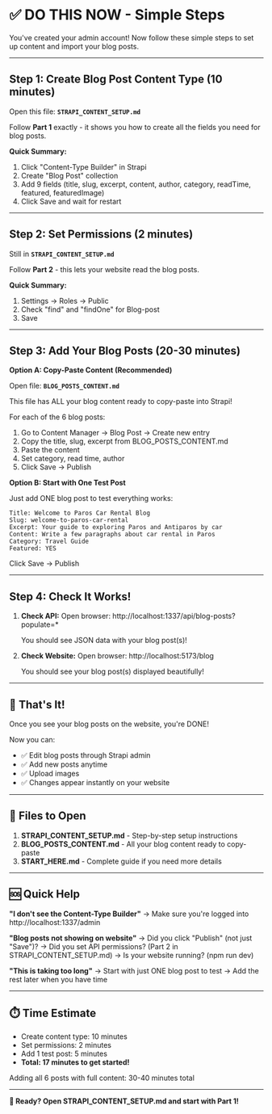 # ✅ DO THIS NOW - Simple Steps

You've created your admin account! Now follow these simple steps to set up content and import your blog posts.

---

## Step 1: Create Blog Post Content Type (10 minutes)

Open this file: **`STRAPI_CONTENT_SETUP.md`**

Follow **Part 1** exactly - it shows you how to create all the fields you need for blog posts.

**Quick Summary:**
1. Click "Content-Type Builder" in Strapi
2. Create "Blog Post" collection
3. Add 9 fields (title, slug, excerpt, content, author, category, readTime, featured, featuredImage)
4. Click Save and wait for restart

---

## Step 2: Set Permissions (2 minutes)

Still in **`STRAPI_CONTENT_SETUP.md`**

Follow **Part 2** - this lets your website read the blog posts.

**Quick Summary:**
1. Settings → Roles → Public
2. Check "find" and "findOne" for Blog-post
3. Save

---

## Step 3: Add Your Blog Posts (20-30 minutes)

**Option A: Copy-Paste Content (Recommended)**

Open file: **`BLOG_POSTS_CONTENT.md`**

This file has ALL your blog content ready to copy-paste into Strapi!

For each of the 6 blog posts:
1. Go to Content Manager → Blog Post → Create new entry
2. Copy the title, slug, excerpt from BLOG_POSTS_CONTENT.md
3. Paste the content
4. Set category, read time, author
5. Click Save → Publish

**Option B: Start with One Test Post**

Just add ONE blog post to test everything works:

```
Title: Welcome to Paros Car Rental Blog
Slug: welcome-to-paros-car-rental
Excerpt: Your guide to exploring Paros and Antiparos by car
Content: Write a few paragraphs about car rental in Paros
Category: Travel Guide
Featured: YES
```

Click Save → Publish

---

## Step 4: Check It Works!

1. **Check API:**
   Open browser: http://localhost:1337/api/blog-posts?populate=*
   
   You should see JSON data with your blog post(s)!

2. **Check Website:**
   Open browser: http://localhost:5173/blog
   
   You should see your blog post(s) displayed beautifully!

---

## 🎉 That's It!

Once you see your blog posts on the website, you're DONE!

Now you can:
- ✅ Edit blog posts through Strapi admin
- ✅ Add new posts anytime
- ✅ Upload images
- ✅ Changes appear instantly on your website

---

## 📁 Files to Open

1. **STRAPI_CONTENT_SETUP.md** - Step-by-step setup instructions
2. **BLOG_POSTS_CONTENT.md** - All your blog content ready to copy-paste
3. **START_HERE.md** - Complete guide if you need more details

---

## 🆘 Quick Help

**"I don't see the Content-Type Builder"**
→ Make sure you're logged into http://localhost:1337/admin

**"Blog posts not showing on website"**
→ Did you click "Publish" (not just "Save")?
→ Did you set API permissions? (Part 2 in STRAPI_CONTENT_SETUP.md)
→ Is your website running? (npm run dev)

**"This is taking too long"**
→ Start with just ONE blog post to test
→ Add the rest later when you have time

---

## ⏱️ Time Estimate

- Create content type: 10 minutes
- Set permissions: 2 minutes
- Add 1 test post: 5 minutes
- **Total: 17 minutes to get started!**

Adding all 6 posts with full content: 30-40 minutes total

---

**🚀 Ready? Open STRAPI_CONTENT_SETUP.md and start with Part 1!**

